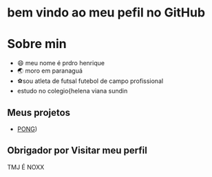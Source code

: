 # bem vindo ao meu pefil no GitHub

# Sobre min
- 😄 meu nome é prdro henrique
- 🌏 moro em paranaguá
- ⚽️sou atleta de futsal futebol de campo profissional
- estudo no colegio{helena viana sundin 
 ## Meus projetos
 - [PONG](https://editor.p5js.org/pedro.alves.siqueira/sketches/DhrXFbZLL))
 ## Obrigador por Visitar meu perfil
TMJ É NOXX
